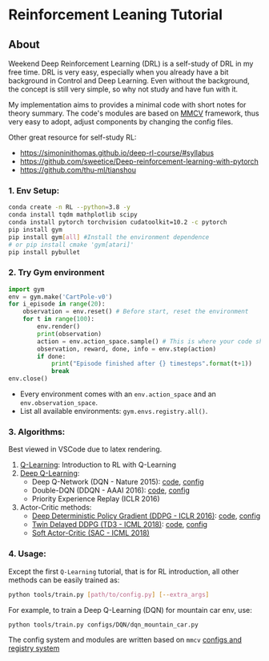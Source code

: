 # Reinforcement Leaning Tutorial

## About
Weekend Deep Reinforcement Learning (DRL) is a self-study of DRL in my free time. 
DRL is very easy, especially when you already have a bit background in Control and Deep Learning. 
Even without the background, the concept is still very simple, so why not study and have fun with it.

My implementation aims to provides a minimal code with short notes for theory summary.
The code's modules are based on [MMCV](https://github.com/open-mmlab/mmcv) framework, thus very easy to adopt, adjust components by changing the config files.

Other great resource for self-study RL:
+ https://simoninithomas.github.io/deep-rl-course/#syllabus
+ https://github.com/sweetice/Deep-reinforcement-learning-with-pytorch
+ https://github.com/thu-ml/tianshou

### 1. Env Setup:
   
```bash 
conda create -n RL --python=3.8 -y
conda install tqdm mathplotlib scipy
conda install pytorch torchvision cudatoolkit=10.2 -c pytorch
pip install gym 
pip install gym[all] #Install the environment dependence
# or pip install cmake 'gym[atari]'
pip install pybullet
``` 

### 2. Try Gym environment
   
```python
import gym
env = gym.make('CartPole-v0')
for i_episode in range(20):
    observation = env.reset() # Before start, reset the environment 
    for t in range(100):
        env.render()            
        print(observation)
        action = env.action_space.sample() # This is where your code should return action
        observation, reward, done, info = env.step(action)
        if done:
            print("Episode finished after {} timesteps".format(t+1))
            break
env.close()
```

+ Every environment comes with an `env.action_space` and an `env.observation_space`.
+ List all available environments: `gym.envs.registry.all()`.

### 3. Algorithms:
Best viewed in VSCode due to latex rendering.
1. [Q-Learning](configs/QLearning/ReadMe.md): Introduction to RL with Q-Learning
2. [Deep Q-Learning](configs/DQN/ReadMe.md): 
   + Deep Q-Network (DQN - Nature 2015):  [code](drl/models/agents/dqn.py), [config](configs/DQN/dqn_mountain_car.py) 
   + Double-DQN (DDQN - AAAI 2016): [code](drl/models/agents/double_dqn.py), [config](configs/DQN/ddqn_mountain_car.py) 
   + Priority Experience Replay (ICLR 2016)
3. Actor-Critic methods:
   + [Deep Deterministic Policy Gradient (DDPG - ICLR 2016)](configs/DDPG/ReadMe.pdf): [code](drl/models/agents/ddpg.py), [config](configs/DDPG/ddpg_mountaincar_continuous.py)
   + [Twin Delayed DDPG (TD3 - ICML 2018)](configs/TD3/ReadMe.pdf): [code](drl/models/agents/td3.py), [config](configs/TD3/td3_mountaincar_continuous.py)
   + [Soft Actor-Critic (SAC - ICML 2018)](config/SAC/README.md)


### 4. Usage:

Except the first `Q-Learning` tutorial, that is for RL introduction, all other methods can be easily trained as:

```bash
python tools/train.py [path/to/config.py] [--extra_args]
```
For example, to train a Deep Q-Learning (DQN) for mountain car env, use:
```bash
python tools/train.py configs/DQN/dqn_mountain_car.py
```
The config system and modules are written based on `mmcv` [configs and registry system](https://mmcv.readthedocs.io/en/latest/understand_mmcv.html)